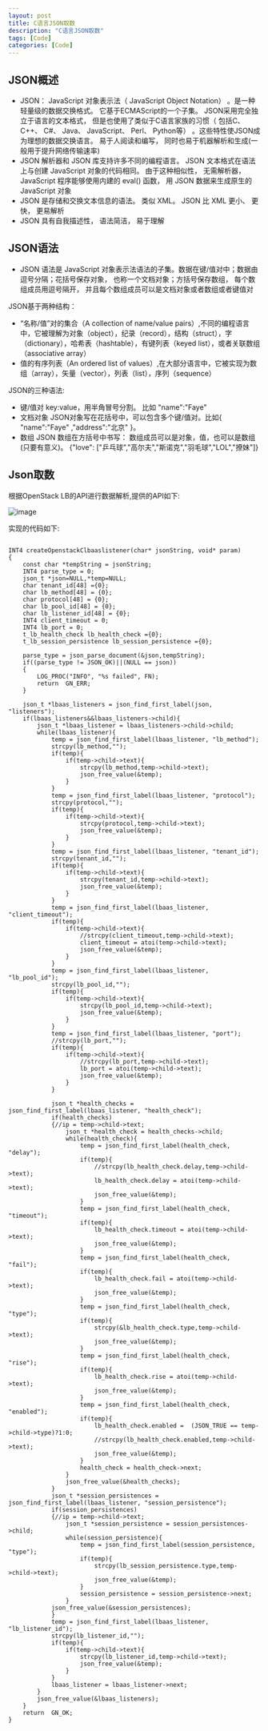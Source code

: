 ```yaml
---
layout: post
title: C语言JSON取数
description: "C语言JSON取数"
tags: [Code]
categories: [Code]
---
```


##  JSON概述 


* JSON： JavaScript 对象表示法（ JavaScript Object Notation） 。是一种轻量级的数据交换格式。 它基于ECMAScript的一个子集。 JSON采用完全独立于语言的文本格式， 但是也使用了类似于C语言家族的习惯（ 包括C、 C++、 C#、 Java、 JavaScript、 Perl、 Python等） 。这些特性使JSON成为理想的数据交换语言。 易于人阅读和编写， 同时也易于机器解析和生成(一般用于提升网络传输速率)
* JSON 解析器和 JSON 库支持许多不同的编程语言。 JSON 文本格式在语法上与创建 JavaScript 对象的代码相同。 由于这种相似性， 无需解析器， JavaScript 程序能够使用内建的 eval() 函数， 用 JSON 数据来生成原生的 JavaScript 对象
* JSON 是存储和交换文本信息的语法。 类似 XML。 JSON 比 XML 更小、 更快， 更易解析
* JSON 具有自我描述性， 语法简洁， 易于理解


##  JSON语法
* JSON 语法是 JavaScript 对象表示法语法的子集。数据在键/值对中；数据由逗号分隔；花括号保存对象， 也称一个文档对象；方括号保存数组， 每个数组成员用逗号隔开， 并且每个数组成员可以是文档对象或者数组或者键值对  

JSON基于两种结构：

* “名称/值”对的集合（A collection of name/value pairs）,不同的编程语言中，它被理解为对象（object），纪录（record），结构（struct），字（dictionary），哈希表（hashtable），有键列表（keyed list），或者关联数组 （associative array）
* 值的有序列表（An ordered list of values）,在大部分语言中，它被实现为数组（array），矢量（vector），列表（list），序列（sequence）

JSON的三种语法:

* 键/值对 key:value，用半角冒号分割。 比如 "name":"Faye" 
* 文档对象 JSON对象写在花括号中，可以包含多个键/值对。比如{ "name":"Faye" ,"address":"北京" }。 
* 数组 JSON 数组在方括号中书写： 数组成员可以是对象，值，也可以是数组(只要有意义)。 {"love": ["乒乓球","高尔夫","斯诺克","羽毛球","LOL","撩妹"]} 

## Json取数

根据OpenStack LB的API进行数据解析,提供的API如下:

![image](/images/json/1.png)



实现的代码如下:

<pre><code>
INT4 createOpenstackClbaaslistener(char* jsonString, void* param)
{
	const char *tempString = jsonString;
	INT4 parse_type = 0;
	json_t *json=NULL,*temp=NULL;
	char tenant_id[48] ={0};
	char lb_method[48] = {0};
	char protocol[48] = {0};
	char lb_pool_id[48] = {0};
	char lb_listener_id[48] = {0};
	INT4 client_timeout = 0;
	INT4 lb_port = 0;
	t_lb_health_check lb_health_check ={0};
	t_lb_session_persistence lb_session_persistence ={0};
	
	parse_type = json_parse_document(&json,tempString);
	if((parse_type != JSON_OK)||(NULL == json))	
	{
		LOG_PROC("INFO", "%s failed", FN);
		return	GN_ERR;
	}
	
	json_t *lbaas_listeners = json_find_first_label(json, "listeners");
	if(lbaas_listeners&&lbaas_listeners->child){
		json_t *lbaas_listener = lbaas_listeners->child->child;
		while(lbaas_listener){
			temp = json_find_first_label(lbaas_listener, "lb_method");
			strcpy(lb_method,"");
			if(temp){
				if(temp->child->text){
					strcpy(lb_method,temp->child->text);
					json_free_value(&temp);
				}
			}
			temp = json_find_first_label(lbaas_listener, "protocol");
			strcpy(protocol,"");
			if(temp){
				if(temp->child->text){
					strcpy(protocol,temp->child->text);
					json_free_value(&temp);
				}
			}
			temp = json_find_first_label(lbaas_listener, "tenant_id");
			strcpy(tenant_id,"");
			if(temp){
				if(temp->child->text){
					strcpy(tenant_id,temp->child->text);
					json_free_value(&temp);
				}
			}
			temp = json_find_first_label(lbaas_listener, "client_timeout");
			if(temp){
				if(temp->child->text){
					//strcpy(client_timeout,temp->child->text);
					client_timeout = atoi(temp->child->text);
					json_free_value(&temp);
				}
			}
			temp = json_find_first_label(lbaas_listener, "lb_pool_id");
			strcpy(lb_pool_id,"");
			if(temp){
				if(temp->child->text){
					strcpy(lb_pool_id,temp->child->text);
					json_free_value(&temp);
				}
			}
			temp = json_find_first_label(lbaas_listener, "port");
			//strcpy(lb_port,"");
			if(temp){
				if(temp->child->text){
					//strcpy(lb_port,temp->child->text);
					lb_port = atoi(temp->child->text);
					json_free_value(&temp);
				}
			}
			
			json_t *health_checks = json_find_first_label(lbaas_listener, "health_check");
			if(health_checks)
			{//ip = temp->child->text;
				json_t *health_check = health_checks->child;
				while(health_check){
					temp = json_find_first_label(health_check, "delay");
					if(temp){
						//strcpy(lb_health_check.delay,temp->child->text);
						lb_health_check.delay = atoi(temp->child->text);
						json_free_value(&temp);
					}
					temp = json_find_first_label(health_check, "timeout");
					if(temp){
						lb_health_check.timeout = atoi(temp->child->text);
						json_free_value(&temp);
					}
					temp = json_find_first_label(health_check, "fail");
					if(temp){
						lb_health_check.fail = atoi(temp->child->text);
						json_free_value(&temp);
					}
				    temp = json_find_first_label(health_check, "type");
					if(temp){
						strcpy(&lb_health_check.type,temp->child->text);
						json_free_value(&temp);
					}
					temp = json_find_first_label(health_check, "rise");
					if(temp){
						lb_health_check.rise = atoi(temp->child->text);
						json_free_value(&temp);
					}
					temp = json_find_first_label(health_check, "enabled");
					if(temp){
						lb_health_check.enabled =  (JSON_TRUE == temp->child->type)?1:0;
						//strcpy(lb_health_check.enabled,temp->child->text);
						json_free_value(&temp);
				    }
					health_check = health_check->next;
				}
				json_free_value(&health_checks);
			}
			json_t *session_persistences = json_find_first_label(lbaas_listener, "session_persistence");
			if(session_persistences)
			{//ip = temp->child->text;
				json_t *session_persistence = session_persistences->child;
				while(session_persistence){
					temp = json_find_first_label(session_persistence, "type");
					if(temp){
						strcpy(lb_session_persistence.type,temp->child->text);
						json_free_value(&temp);
					}
					session_persistence = session_persistence->next;
				}
			json_free_value(&session_persistences);
			}
			temp = json_find_first_label(lbaas_listener, "lb_listener_id");
			strcpy(lb_listener_id,"");
			if(temp){
				if(temp->child->text){
					strcpy(lb_listener_id,temp->child->text);
					json_free_value(&temp);
				}
			}
			lbaas_listener = lbaas_listener->next;
		}
		json_free_value(&lbaas_listeners);
	}
	return  GN_OK;
}
</code></pre>
